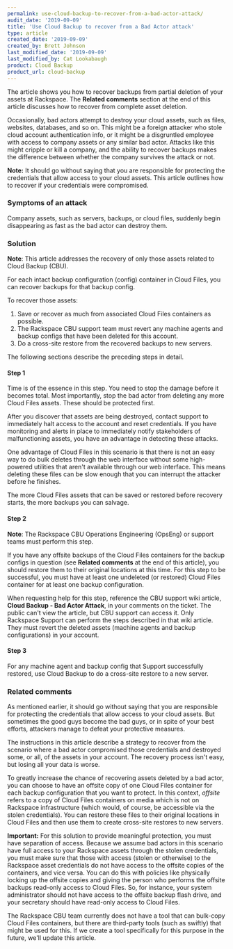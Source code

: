 ```yaml
---
permalink: use-cloud-backup-to-recover-from-a-bad-actor-attack/
audit_date: '2019-09-09'
title: 'Use Cloud Backup to recover from a Bad Actor attack'
type: article
created_date: '2019-09-09'
created_by: Brett Johnson
last_modified_date: '2019-09-09'
last_modified_by: Cat Lookabaugh
product: Cloud Backup
product_url: cloud-backup
---
```


The article shows you how to recover backups from partial deletion of
your assets at Rackspace. The **Related comments** section at the end of this
article discusses how to recover from complete asset deletion.

Occasionally, bad actors attempt to destroy your cloud assets, such as files,
websites, databases, and so on. This might be a foreign attacker who stole
cloud account authentication info, or it might be a disgruntled employee with
access to company assets or any similar bad actor. Attacks like this might
cripple or kill a company, and the ability to recover backups makes
the difference between whether the company survives the attack or not.

**Note:** It should go without saying that you are responsible for protecting
the credentials that allow access to your cloud assets. This article outlines
how to recover if your credentials were compromised.

### Symptoms of an attack

Company assets, such as servers, backups, or cloud files, suddenly begin
disappearing as fast as the bad actor can destroy them.

### Solution

**Note**: This article addresses the recovery of only those assets related to
Cloud Backup (CBU).

For each intact backup configuration (config) container in Cloud Files, you
can recover backups for that backup config.

To recover those assets:

1) Save or recover as much from associated Cloud Files
   containers as possible.
2) The Rackspace CBU support team must revert any machine agents and backup
   configs that have been deleted for this account.
3) Do a cross-site restore from the recovered backups to new servers.

The following sections describe the preceding steps in detail.

#### Step 1

Time is of the essence in this step. You need to stop the damage before it
becomes total. Most importantly, stop the bad actor from deleting any
more Cloud Files assets. These should be protected first.

After you discover that assets are being destroyed, contact support to
immediately halt access to the account and reset credentials. If you have
monitoring and alerts in place to immediately notify stakeholders of
malfunctioning assets, you have an advantage in detecting these attacks.

One advantage of Cloud Files in this scenario is that there is not an easy way
to do bulk deletes through the web interface without some high-powered
utilities that aren't available through our web interface. This means deleting
these files can be slow enough that you can interrupt the attacker before he
finishes.

The more Cloud Files assets that can be saved or restored before recovery starts,
the more backups you can salvage.

#### Step 2

**Note**: The Rackspace CBU Operations Engineering (OpsEng) or support teams
must perform this step.

If you have any offsite backups of the Cloud Files containers for the backup
configs in question (see **Related comments** at the end of this article), you
should restore them to their original locations at this time. For this step to
be successful, you must have at least one undeleted (or restored) Cloud Files
container for at least one backup configuration.

When requesting help for this step, reference the CBU support wiki article,
**Cloud Backup - Bad Actor Attack**, in your comments on the ticket. The public
can't view the article, but CBU support can access it. Only Rackspace Support
can perform the steps described in that wiki article. They must revert the
deleted assets (machine agents and backup configurations) in your account.

#### Step 3

For any machine agent and backup config that Support successfully restored, use
Cloud Backup to do a cross-site restore to a new server.

### Related comments

As mentioned earlier, it should go without saying that you are responsible for
protecting the credentials that allow access to your cloud assets. But sometimes
the good guys become the bad guys, or in spite of your best efforts, attackers
manage to defeat your protective measures.

The instructions in this article describe a strategy to recover from the scenario
where a bad actor compromised those credentials and destroyed some, or all, of
the assets in your account. The recovery process isn't easy, but losing all your
data is worse.

To greatly increase the chance of recovering assets deleted by a bad actor, you
can choose to have an offsite copy of one Cloud Files container for each backup
configuration that you want to protect. In this context, *offsite* refers to a
copy of Cloud Files containers on media which is not on Rackspace infrastructure
(which would, of course, be accessible via the stolen credentials). You can
restore these files to their original locations in Cloud Files and then use
them to create cross-site restores to new servers.

**Important:** For this solution to provide meaningful protection, you must
have separation of access. Because we assume bad actors in this scenario have
full access to your Rackspace assets through the stolen credentials, you must
make sure that those with access (stolen or otherwise) to the Rackspace asset
credentials do not have access to the offsite copies of the containers, and
vice versa. You can do this with policies like physically locking up the offsite
copies and giving the person who performs the offsite backups read-only access
to Cloud Files. So, for instance, your system administrator should not have
access to the offsite backup flash drive, and your secretary should have
read-only access to Cloud Files.

The Rackspace CBU team currently does not have a tool that can bulk-copy Cloud
Files containers, but there are third-party tools (such as swiftly) that might
be used for this. If we create a tool specifically for this purpose in the
future, we'll update this article.

